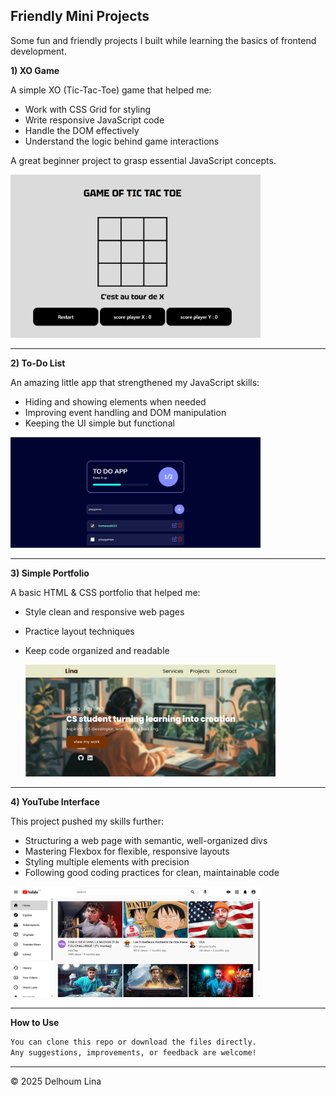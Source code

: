 ****Friendly Mini Projects****
--
Some fun and friendly projects I built while learning the basics of frontend development.

**1) XO Game**

A simple XO (Tic-Tac-Toe) game that helped me:

- Work with CSS Grid for styling
- Write responsive JavaScript code
- Handle the DOM effectively
- Understand the logic behind game interactions

A great beginner project to grasp essential JavaScript concepts.


<img src="game.p,g.png" alt="" width="400">



----

**2) To-Do List**

An amazing little app that strengthened my JavaScript skills:

- Hiding and showing elements when needed
- Improving event handling and DOM manipulation
- Keeping the UI simple but functional

 <img src="todo.png" alt="" width="400">
  

----
**3) Simple Portfolio**

A basic HTML & CSS portfolio that helped me:

- Style clean and responsive web pages
- Practice layout techniques
- Keep code organized and readable

  <img src="portfolio.png" alt="" width="400">


----
**4) YouTube Interface**

This project pushed my skills further:

- Structuring a web page with semantic, well-organized divs
- Mastering Flexbox for flexible, responsive layouts
- Styling multiple elements with precision
- Following good coding practices for clean, maintainable code

 <img src="youtu.png" alt="" width="400">

 ----
 
 **How to Use**
 
 ```bash
You can clone this repo or download the files directly.
Any suggestions, improvements, or feedback are welcome!
```

----
© 2025 Delhoum Lina
